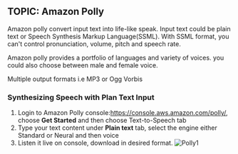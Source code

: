 ## TOPIC: Amazon Polly

Amazon polly convert input text into life-like speak. Input text could be plain text or Speech Synthesis Markup Language(SSML). With SSML format, you can't control pronunciation, volume, pitch and speech rate. 

Amazon polly provides a portfolio of languages and variety of voices. you could also choose between male and female voice.

Multiple output formats i.e MP3 or Ogg Vorbis  

### Synthesizing Speech with Plan Text Input 

1. Login to Amazon Polly console:https://console.aws.amazon.com/polly/, choose **Get Started** and then choose Text-to-Speech tab
2. Type your text content under **Plain text** tab, select the engine either Standard or Neural and then voice 
3. Listen it live on console, download in desired format.
![Polly1](https://user-images.githubusercontent.com/44376898/90085712-81a98b80-dccd-11ea-8f38-95a076fb0550.png) 


